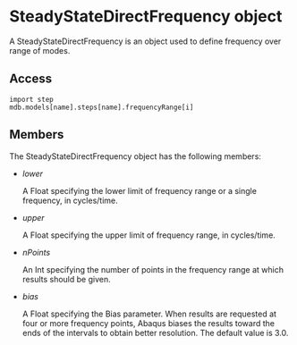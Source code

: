 # SteadyStateDirectFrequency object

A SteadyStateDirectFrequency is an object used to define frequency over range of modes.

## Access

```
import step
mdb.models[name].steps[name].frequencyRange[i]
```

## Members

The SteadyStateDirectFrequency object has the following members:

- *lower*

  A Float specifying the lower limit of frequency range or a single frequency, in cycles/time.

- *upper*

  A Float specifying the upper limit of frequency range, in cycles/time.

- *nPoints*

  An Int specifying the number of points in the frequency range at which results should be given.

- *bias*

  A Float specifying the Bias parameter. When results are requested at four or more frequency points, Abaqus biases the results toward the ends of the intervals to obtain better resolution. The default value is 3.0.